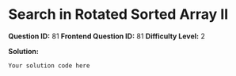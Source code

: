 
  # Search in Rotated Sorted Array II
  
  **Question ID:** 81
  **Frontend Question ID:** 81
  **Difficulty Level:** 2
  
  **Solution:**  
  ```
  Your solution code here
  ```
    